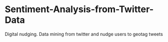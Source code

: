 # Sentiment-Analysis-from-Twitter-Data
Digital nudging. Data mining from twitter and nudge users to geotag tweets
